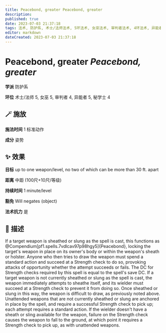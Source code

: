 ```yaml
---
title: Peacebond, greater Peacebond, greater
description: 
published: true
date: 2023-07-03 21:37:18
tags: 法术, 防护系, 术士/法师法术, 5环法术, 女巫法术, 审判者法术, 4环法术, 异能者法术, 秘学士法术
editor: markdown
dateCreated: 2023-07-03 21:37:18
---
```


# **Peacebond, greater** *Peacebond, greater*

**学派** 防护系 

**环位** 术士/法师 5, 女巫 5, 审判者 4, 异能者 5, 秘学士 4

## 🪄 施放

**施法时间** 1 标准动作

**成分** 姿势

## ✨ 效果 

**目标** up to one weapon/level, no two of which can be more than 30 ft. apart 

**距离** 中距 (100尺+10尺/等级)  

**持续时间** 1 minute/level 

**豁免** Will negates (object)

**法术抗力** 是

## 📖 描述

If a target weapon is sheathed or slung as the spell is cast, this functions as @Compendium[pf1.spells.7vdlcav97p98hgy5]{Peacebond}, locking the target's weapon in place on its owner's body or within the weapon's sheath or holster. Anyone who then tries to draw the weapon must spend a standard action and succeed at a Strength check to do so, provoking attacks of opportunity whether the attempt succeeds or fails. The DC for Strength checks required by this spell is equal to the spell's save DC. If a target weapon is not currently sheathed or slung as the spell is cast, the weapon immediately attempts to sheathe itself, and its wielder must succeed at a Strength check to prevent it from doing so. Once sheathed or slung in this way, the weapon is difficult to draw, as previously noted above. Unattended weapons that are not currently sheathed or slung are anchored in place by the spell, and require a successful Strength check to pick up; each attempt requires a standard action. If the wielder doesn't have a sheath or sling available for the weapon, failure on the Strength check causes the weapon to fall to the ground, at which point it requires a Strength check to pick up, as with unattended weapons.
    